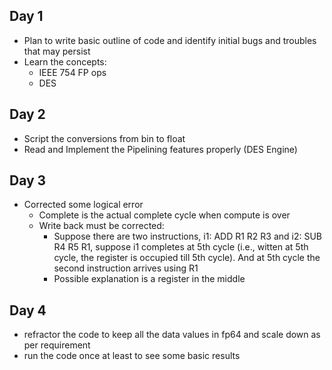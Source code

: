 ## Day 1

- Plan to write basic outline of code and identify initial bugs and troubles that may persist 
- Learn the concepts:
    - IEEE 754 FP ops
    - DES

## Day 2

- Script the conversions from bin to float
- Read and Implement the Pipelining features properly (DES Engine)

## Day 3

- Corrected some logical error
    - Complete is the actual complete cycle when compute is over
    - Write back must be corrected:
        - Suppose there are two instructions, i1: ADD R1 R2 R3 and i2: SUB R4 R5 R1, suppose i1 completes at 5th cycle (i.e., witten at 5th cycle, the register is occupied till 5th cycle). And at 5th cycle the second instruction arrives using R1
        - Possible explanation is a register in the middle

## Day 4

- refractor the code to keep all the data values in fp64 and scale down as per requirement
- run the code once at least to see some basic results